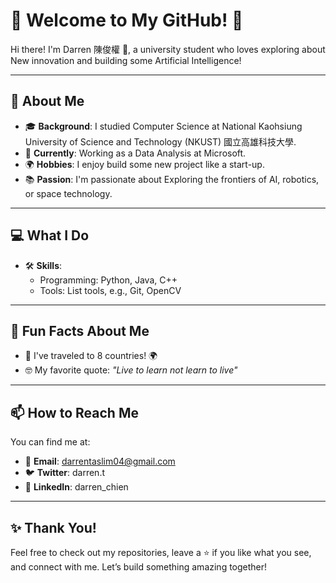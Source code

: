 # 🌟 Welcome to My GitHub! 🌟

Hi there! I'm Darren 陳俊權 👋, a university student who loves exploring about New innovation and building some Artificial Intelligence!  

---

## 🌱 About Me

- 🎓 **Background**: I studied Computer Science at National Kaohsiung University of Science and Technology (NKUST) 國立高雄科技大學.  
- 💼 **Currently**: Working as a Data Analysis at Microsoft.  
- 🌍 **Hobbies**: I enjoy build some new project like a start-up.  
- 📚 **Passion**: I'm passionate about Exploring the frontiers of AI, robotics, or space technology.  

---

## 💻 What I Do

- 🛠️ **Skills**:  
  - Programming:  Python, Java, C++    
  - Tools: List tools, e.g., Git, OpenCV

---

## 🌟 Fun Facts About Me

- 🧳 I've traveled to 8 countries! 🌍    
- 🤓 My favorite quote: *"Live to learn not learn to live"*  

---

## 📫 How to Reach Me

You can find me at:  
- 📧 **Email**: darrentaslim04@gmail.com  
- 🐦 **Twitter**: darren.t  
- 💼 **LinkedIn**: darren_chien   

---

## ✨ Thank You!  
Feel free to check out my repositories, leave a ⭐ if you like what you see, and connect with me. Let’s build something amazing together!
